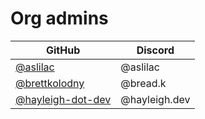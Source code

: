 # Org admins

| GitHub                                                   | Discord       |
| -------------------------------------------------------- | ------------- |
| [@aslilac](https://github.com/aslilac)                   | @aslilac      |
| [@brettkolodny](https://github.com/brettkolodny)         | @bread.k      |
| [@hayleigh-dot-dev](https://github.com/hayleigh-dot-dev) | @hayleigh.dev |
